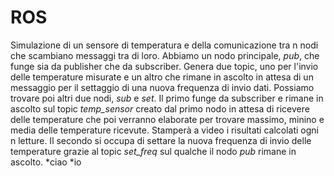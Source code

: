 # ROS
Simulazione di un sensore di temperatura e della comunicazione tra n nodi che scambiano messaggi tra di loro. Abbiamo un nodo principale, *pub*, che funge sia da publisher che da subscriber. Genera due topic, uno per l'invio delle temperature misurate e un altro che rimane in ascolto in attesa di un messaggio per il settaggio di una nuova frequenza di invio dati. Possiamo trovare poi altri due nodi, *sub* e *set*. Il primo funge da subscriber e rimane in ascolto sul topic *temp_sensor* creato dal primo nodo in attesa di ricevere delle temperature che poi verranno elaborate per trovare massimo, minino e media delle temperature ricevute. Stamperà a video i risultati calcolati ogni n letture. Il secondo si occupa di settare la nuova frequenza di invio delle temperature grazie al topic *set_freq* sul qualche il nodo *pub* rimane in ascolto.
*ciao
*io
